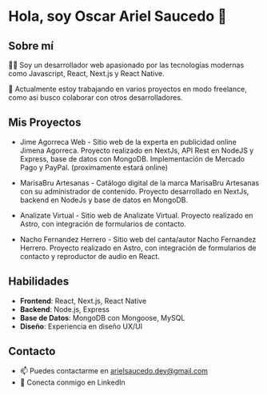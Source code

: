 # Hola, soy Oscar Ariel Saucedo 👋

## Sobre mí

👨‍💻 Soy un desarrollador web apasionado por las tecnologías modernas como Javascript, React, Next.js y React Native.

🌱 Actualmente estoy trabajando en varios proyectos en modo freelance, como asi busco colaborar con otros desarrolladores.

## Mis Proyectos

- Jime Agorreca Web - Sitio web de la experta en publicidad online Jimena Agorreca. Proyecto realizado en NextJs, API Rest en NodeJS y Express, base de datos con MongoDB. Implementación de Mercado Pago y PayPal. (proximamente estará online)

- MarisaBru Artesanas - Catálogo digital de la marca MarisaBru Artesanas con su administrador de contenido. Proyecto desarrollado en NextJs, backend en NodeJs y base de datos en MongoDB.

- Analizate Virtual - Sitio web de Analizate Virtual. Proyecto realizado en Astro, con integración de formularios de contacto.

- Nacho Fernandez Herrero - Sitio web del canta/autor Nacho Fernandez Herrero. Proyecto realizado en Astro, con integración de formularios de contacto y reproductor de audio en React.

## Habilidades

- **Frontend**: React, Next.js, React Native
- **Backend**: Node.js, Express
- **Base de Datos**: MongoDB con Mongoose, MySQL
- **Diseño**: Experiencia en diseño UX/UI

## Contacto

- 📫 Puedes contactarme en arielsaucedo.dev@gmail.com
- 💼 Conecta conmigo en LinkedIn
